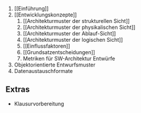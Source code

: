 1. [[Einführung]]
2. [[Entwicklungskonzepte]]
	1. [[Architekturmuster der strukturellen Sicht]]
	2. [[Architekturmuster der physikalischen Sicht]]
	3. [[Architekturmuster der Ablauf-Sicht]]
	4. [[Architekturmuster der logischen Sicht]]
	5. [[Einflussfaktoren]]
	6. [[Grundsatzentscheidungen]]
	7. Metriken für SW-Architektur Entwürfe
3. Objektorientierte Entwurfsmuster
4. Datenaustauschformate

## Extras
- Klausurvorbereitung
